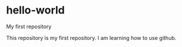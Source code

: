# hello-world
My first repository

This repository is my first repository.
I am learning how to use github.
